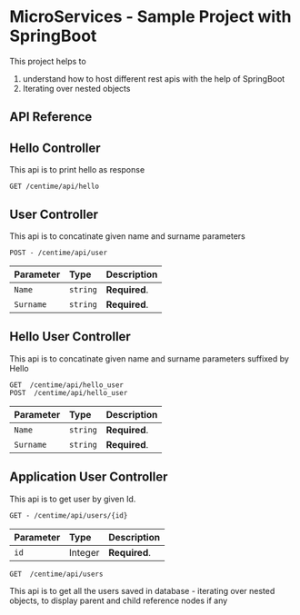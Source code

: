 
# MicroServices - Sample Project with SpringBoot

This project helps to 
1. understand how to host different rest apis with the help of SpringBoot
2. Iterating over nested objects




## API Reference

## Hello Controller
This api is to print hello as response
```http
GET /centime/api/hello
```

## User Controller
This api is to concatinate given name and surname parameters
```http
POST - /centime/api/user
```

| Parameter | Type     | Description                |
| :-------- | :------- | :------------------------- |
| `Name` | `string` | **Required**. |
| `Surname` | `string` | **Required**. |

 ## Hello User Controller
This api is to concatinate given name and surname parameters suffixed by Hello
```http
GET  /centime/api/hello_user
POST  /centime/api/hello_user
```

| Parameter | Type     | Description                |
| :-------- | :------- | :------------------------- |
| `Name` | `string` | **Required**. |
| `Surname` | `string` | **Required**. |

## Application User Controller
This api is to get user by given Id.
```http
GET - /centime/api/users/{id}
```
| Parameter | Type     | Description                |
| :-------- | :------- | :------------------------- |
| `id` | Integer | **Required**. |

```http
GET  /centime/api/users
```
This api is to get all the users saved in database - iterating over nested objects, 
to display parent and child reference nodes if any


